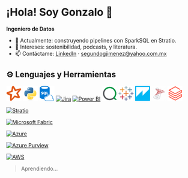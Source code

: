 # ¡Hola! Soy Gonzalo 👋
**Ingeniero de Datos**

- 🔭 Actualmente: construyendo pipelines con SparkSQL en Stratio.
- 🌱 Intereses: sostenibilidad, podcasts, y literatura.
- 📫 Contáctame: [LinkedIn]([https://www.linkedin.com/in/tu-perfil](https://www.linkedin.com/in/segundo-gonzalo-jimenez-aquino/)) · segundogjimenez@yahoo.com.mx
## ⚙️ Lenguajes y Herramientas

<p align="left">
  <!-- Spark -->
  <a href="https://spark.apache.org/" target="_blank" title="Apache Spark - Motor de procesamiento de datos distribuido"><img src="https://github.com/devicons/devicon/blob/master/icons/apachespark/apachespark-original.svg" alt="Spark" width="40" height="40"/></a>
  <!-- Python -->
  <a href="https://www.python.org/" target="_blank" title="Python - Lenguaje de programación versátil y poderoso"><img src="https://raw.githubusercontent.com/devicons/devicon/master/icons/python/python-original.svg" alt="Python / PySpark" width="40" height="40"/></a>
  <!-- SQL -->
  <a href="https://www.w3schools.com/sql/" target="_blank" title="SQL - Lenguaje estándar para bases de datos relacionales"><img src="/assets/icons/sql.png" alt="SQL" width="40" height="40"/></a>
  <!-- Jira -->
  <a href="https://www.atlassian.com/software/jira" target="_blank" title="Jira - Herramienta de gestión de proyectos"><img src="https://cdn.jsdelivr.net/gh/devicons/devicon@latest/icons/jira/jira-original.svg" alt="Jira" width="40" height="40"/></a>
  <!-- Power BI -->
  <a href="https://powerbi.microsoft.com/" target="_blank" title="Power BI - Herramienta de visualización y análisis de datos de Microsoft"><img src="https://upload.wikimedia.org/wikipedia/commons/c/cf/New_Power_BI_Logo.svg" alt="Power BI" width="40" height="40"/></a>
  <!-- Qlik -->
  <a href="https://www.qlik.com/" target="_blank" title="Qlik - Plataforma de análisis de datos e inteligencia empresarial"><img src="/assets/icons/qlik.svg" alt="Qlik" width="40" height="40"/></a>
  <!-- Tableau -->
  <a href="https://www.tableau.com/" target="_blank" title="Tableau - Plataforma líder en visualización de datos"><img src="/assets/icons/tableau.svg" alt="Tableau" width="40" height="40"/></a>
  <!-- QuickSight -->
  <a href="https://aws.amazon.com/quicksight/" target="_blank" title="Amazon QuickSight - Servicio de análisis empresarial en la nube"><img src="/assets/icons/quicksight.svg" alt="QuickSight" width="40" height="40"/></a>
  <!-- SSIS -->
  <a href="https://learn.microsoft.com/en-us/sql/integration-services/sql-server-integration-services" target="_blank" title="SQL Server Integration Services - Herramienta ETL de Microsoft"><img src="/assets/icons/ssis.png" alt="SSIS / SQL Server Integration Services" width="40" height="40"/></a>
  <!-- Databricks -->
  <a href="https://databricks.com/" target="_blank" title="Databricks - Plataforma unificada de datos e IA"><img src="/assets/icons/databricks.svg" alt="Databricks" width="40" height="40"/></a>

  <!-- Stratio -->
  <a href="https://www.stratio.com/" target="_blank" title="Stratio - Plataforma de datos empresariales"><img src="https://avatars.githubusercontent.com/u/1702726?s=200&v=4" alt="Stratio" width="40" height="40"/></a>

  <!-- Microsoft Fabric -->
  <a href="https://learn.microsoft.com/en-us/fabric/" target="_blank" title="Microsoft Fabric - Plataforma de análisis unificada"><img src="https://upload.wikimedia.org/wikipedia/commons/d/d9/Microsoft_Fabric_Logo.svg" alt="Microsoft Fabric" width="40" height="40"/></a>

  <!-- Azure -->
  <a href="https://azure.microsoft.com/" target="_blank" title="Microsoft Azure - Plataforma de servicios en la nube"><img src="https://cdn.jsdelivr.net/gh/devicons/devicon@latest/icons/azure/azure-original.svg" alt="Azure" width="40" height="40"/></a>

  <!-- Purview -->
  <a href="https://learn.microsoft.com/en-us/purview/" target="_blank" title="Azure Purview - Gobierno de datos en la nube"><img src="https://learn.microsoft.com/en-us/azure/purview/media/index/azure-purview.svg" alt="Azure Purview" width="40" height="40"/></a>

  <!-- AWS -->
  <a href="https://aws.amazon.com/" target="_blank" title="Amazon Web Services - Plataforma de servicios en la nube"><img src="https://cdn.jsdelivr.net/gh/devicons/devicon@latest/icons/amazonwebservices/amazonwebservices-plain-wordmark.svg" alt="AWS" width="40" height="40"/></a>
</p>


> Aprendiendo...
